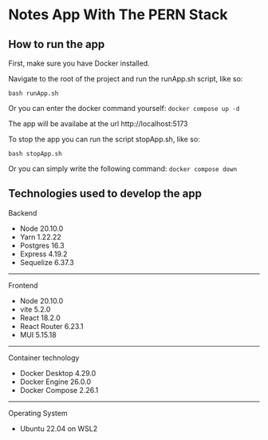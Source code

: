 # Notes App With The PERN Stack

## How to run the app

First, make sure you have Docker installed.

Navigate to the root of the project and run the runApp.sh script, like so:

`bash runApp.sh`

Or you can enter the docker command yourself: `docker compose up -d`

The app will be availabe at the url http://localhost:5173

To stop the app you can run the script stopApp.sh, like so:

`bash stopApp.sh`

Or you can simply write the following command: `docker compose down`

## Technologies used to develop the app

Backend
- Node 20.10.0
- Yarn 1.22.22
- Postgres 16.3
- Express 4.19.2
- Sequelize 6.37.3
---
Frontend
- Node 20.10.0
- vite 5.2.0
- React 18.2.0
- React Router 6.23.1
- MUI 5.15.18
---
Container technology
- Docker Desktop 4.29.0
- Docker Engine 26.0.0
- Docker Compose 2.26.1
---
Operating System
- Ubuntu 22.04 on WSL2
